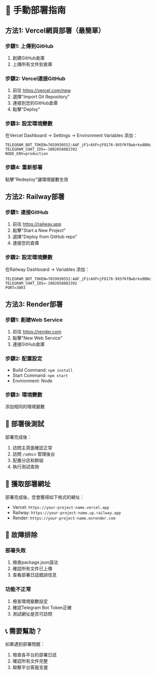 # 🚀 手動部署指南

## 方法1: Vercel網頁部署（最簡單）

### 步驟1: 上傳到GitHub
1. 創建GitHub倉庫
2. 上傳所有文件到倉庫

### 步驟2: Vercel連接GitHub
1. 前往 https://vercel.com/new
2. 選擇"Import Git Repository"
3. 連接到您的GitHub倉庫
4. 點擊"Deploy"

### 步驟3: 設定環境變數
在Vercel Dashboard → Settings → Environment Variables 添加：
```
TELEGRAM_BOT_TOKEN=7659930552:AAF_jF1rAXFnjFO176-9X5fKfBwbrko8BNc
TELEGRAM_CHAT_IDS=-1002658082392
NODE_ENV=production
```

### 步驟4: 重新部署
點擊"Redeploy"讓環境變數生效

## 方法2: Railway部署

### 步驟1: 連接GitHub
1. 前往 https://railway.app
2. 點擊"Start a New Project"
3. 選擇"Deploy from GitHub repo"
4. 連接您的倉庫

### 步驟2: 設定環境變數
在Railway Dashboard → Variables 添加：
```
TELEGRAM_BOT_TOKEN=7659930552:AAF_jF1rAXFnjFO176-9X5fKfBwbrko8BNc
TELEGRAM_CHAT_IDS=-1002658082392
PORT=3003
```

## 方法3: Render部署

### 步驟1: 創建Web Service
1. 前往 https://render.com
2. 點擊"New Web Service"
3. 連接GitHub倉庫

### 步驟2: 配置設定
- Build Command: `npm install`
- Start Command: `npm start`
- Environment: Node

### 步驟3: 環境變數
添加相同的環境變數

## 🧪 部署後測試

部署完成後：
1. 訪問主頁面確認正常
2. 訪問 `/admin` 管理後台
3. 配置分店和群組
4. 執行測試查詢

## 📱 獲取部署網址

部署完成後，您會獲得如下格式的網址：
- Vercel: `https://your-project-name.vercel.app`
- Railway: `https://your-project-name.up.railway.app`
- Render: `https://your-project-name.onrender.com`

## 🔧 故障排除

### 部署失敗
1. 檢查package.json語法
2. 確認所有文件已上傳
3. 查看部署日誌錯誤信息

### 功能不正常
1. 檢查環境變數設定
2. 確認Telegram Bot Token正確
3. 測試網址是否可訪問

## 📞 需要幫助？

如果遇到部署問題：
1. 檢查各平台的部署日誌
2. 確認所有文件完整
3. 聯繫平台客服支援